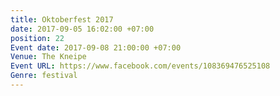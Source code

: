 ```yaml
---
title: Oktoberfest 2017
date: 2017-09-05 16:02:00 +07:00
position: 22
Event date: 2017-09-08 21:00:00 +07:00
Venue: The Kneipe
Event URL: https://www.facebook.com/events/108369476525108
Genre: festival
---
```


